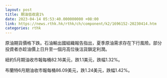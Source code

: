 ```yaml
---
layout: post
title: 期油低收逾1%
date: 2023-04-14 05:53:40.000000000 +08:00
link: https://news.rthk.hk/rthk/ch/component/k2/1696152-20230414.htm
categories: rthk
---
```


原油期貨價格下跌。石油輸出國組織報告指出，夏季原油需求存在下行風險。部分投資者亦趁油價上日升至一個月高位後沽貨鎖定利潤。

紐約5月期油收市報每桶82.16美元，跌1.1美元，跌幅1.32%。

布蘭特6月期油收市報每桶86.09美元，跌1.24美元，跌幅1.42%。
